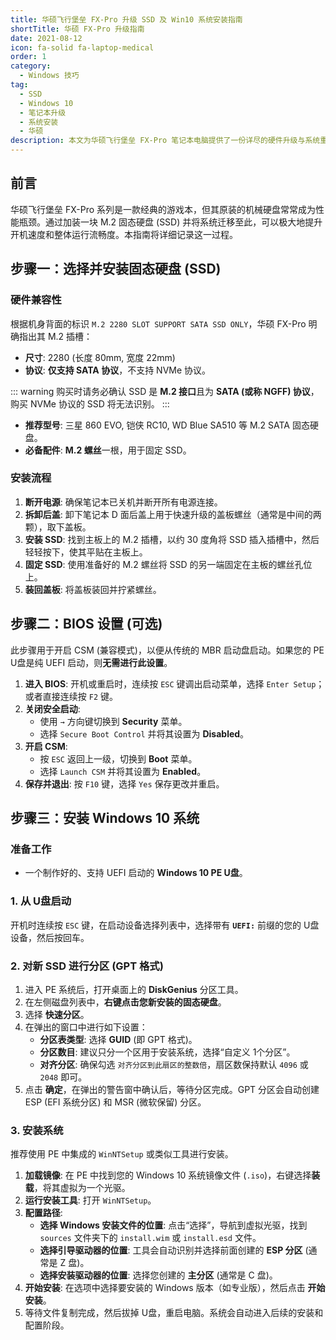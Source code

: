 ```yaml
---
title: 华硕飞行堡垒 FX-Pro 升级 SSD 及 Win10 系统安装指南
shortTitle: 华硕 FX-Pro 升级指南
date: 2021-08-12
icon: fa-solid fa-laptop-medical
order: 1
category:
  - Windows 技巧
tag:
  - SSD
  - Windows 10
  - 笔记本升级
  - 系统安装
  - 华硕
description: 本文为华硕飞行堡垒 FX-Pro 笔记本电脑提供了一份详尽的硬件升级与系统重装教程，内容涵盖如何选择和安装兼容的 M.2 SATA 固态硬盘，如何进行 BIOS 设置以支持不同启动模式，以及如何使用 PE 工具进行 GUID (GPT) 分区和安装 Windows 10 操作系统。
---
```


## 前言

华硕飞行堡垒 FX-Pro 系列是一款经典的游戏本，但其原装的机械硬盘常常成为性能瓶颈。通过加装一块 M.2 固态硬盘 (SSD) 并将系统迁移至此，可以极大地提升开机速度和整体运行流畅度。本指南将详细记录这一过程。

## 步骤一：选择并安装固态硬盘 (SSD)

### 硬件兼容性

根据机身背面的标识 `M.2 2280 SLOT SUPPORT SATA SSD ONLY`，华硕 FX-Pro 明确指出其 M.2 插槽：
- **尺寸**: 2280 (长度 80mm, 宽度 22mm)
- **协议**: **仅支持 SATA 协议**，不支持 NVMe 协议。

::: warning
购买时请务必确认 SSD 是 **M.2 接口**且为 **SATA (或称 NGFF) 协议**，购买 NVMe 协议的 SSD 将无法识别。
:::

- **推荐型号**: 三星 860 EVO, 铠侠 RC10, WD Blue SA510 等 M.2 SATA 固态硬盘。
- **必备配件**: **M.2 螺丝**一根，用于固定 SSD。

### 安装流程

1.  **断开电源**: 确保笔记本已关机并断开所有电源连接。
2.  **拆卸后盖**: 卸下笔记本 D 面后盖上用于快速升级的盖板螺丝（通常是中间的两颗），取下盖板。
3.  **安装 SSD**: 找到主板上的 M.2 插槽，以约 30 度角将 SSD 插入插槽中，然后轻轻按下，使其平贴在主板上。
4.  **固定 SSD**: 使用准备好的 M.2 螺丝将 SSD 的另一端固定在主板的螺丝孔位上。
5.  **装回盖板**: 将盖板装回并拧紧螺丝。

## 步骤二：BIOS 设置 (可选)

此步骤用于开启 CSM (兼容模式)，以便从传统的 MBR 启动盘启动。如果您的 PE U盘是纯 UEFI 启动，则**无需进行此设置**。

1.  **进入 BIOS**: 开机或重启时，连续按 `ESC` 键调出启动菜单，选择 `Enter Setup`；或者直接连续按 `F2` 键。
2.  **关闭安全启动**:
    - 使用 `→` 方向键切换到 **Security** 菜单。
    - 选择 `Secure Boot Control` 并将其设置为 **Disabled**。
3.  **开启 CSM**:
    - 按 `ESC` 返回上一级，切换到 **Boot** 菜单。
    - 选择 `Launch CSM` 并将其设置为 **Enabled**。
4.  **保存并退出**: 按 `F10` 键，选择 `Yes` 保存更改并重启。

## 步骤三：安装 Windows 10 系统

### 准备工作

- 一个制作好的、支持 UEFI 启动的 **Windows 10 PE U盘**。

### 1. 从 U盘启动

开机时连续按 `ESC` 键，在启动设备选择列表中，选择带有 **`UEFI:`** 前缀的您的 U盘设备，然后按回车。

### 2. 对新 SSD 进行分区 (GPT 格式)

1.  进入 PE 系统后，打开桌面上的 **DiskGenius** 分区工具。
2.  在左侧磁盘列表中，**右键点击您新安装的固态硬盘**。
3.  选择 **快速分区**。
4.  在弹出的窗口中进行如下设置：
    - **分区表类型**: 选择 **GUID** (即 GPT 格式)。
    - **分区数目**: 建议只分一个区用于安装系统，选择“自定义 1个分区”。
    - **对齐分区**: 确保勾选 `对齐分区到此扇区的整数倍`，扇区数保持默认 `4096` 或 `2048` 即可。
5.  点击 **确定**，在弹出的警告窗中确认后，等待分区完成。GPT 分区会自动创建 ESP (EFI 系统分区) 和 MSR (微软保留) 分区。

### 3. 安装系统

推荐使用 PE 中集成的 `WinNTSetup` 或类似工具进行安装。

1.  **加载镜像**: 在 PE 中找到您的 Windows 10 系统镜像文件 (`.iso`)，右键选择**装载**，将其虚拟为一个光驱。
2.  **运行安装工具**: 打开 `WinNTSetup`。
3.  **配置路径**:
    - **选择 Windows 安装文件的位置**: 点击“选择”，导航到虚拟光驱，找到 `sources` 文件夹下的 `install.wim` 或 `install.esd` 文件。
    - **选择引导驱动器的位置**: 工具会自动识别并选择前面创建的 **ESP 分区** (通常是 Z 盘)。
    - **选择安装驱动器的位置**: 选择您创建的 **主分区** (通常是 C 盘)。
4.  **开始安装**: 在选项中选择要安装的 Windows 版本（如专业版），然后点击 **开始安装**。
5.  等待文件复制完成，然后拔掉 U盘，重启电脑。系统会自动进入后续的安装和配置阶段。